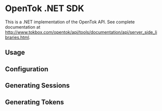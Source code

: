 OpenTok .NET SDK
===============
This is a .NET implementation of the OpenTok API. See complete documentation at http://www.tokbox.com/opentok/api/tools/documentation/api/server_side_libraries.html.

Usage
-----

## Configuration


## Generating Sessions


## Generating Tokens
